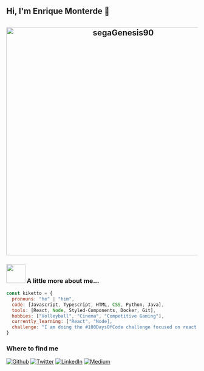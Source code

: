 <h2>Hi, I'm Enrique Monterde 👋<h2>

<p align="center">
<img alt="segaGenesis90" width="600px" src="https://media2.giphy.com/media/eN56ZzS0IA5fAw9Azq/giphy.gif?cid=790b761160f99c11b90a8e8f6ef7ab938bf7abccb02d1252&rid=giphy.gif&ct=g"</img>
</p>
  
### <img src="https://24.media.tumblr.com/tumblr_mcm1ec68fN1qfqgb9o1_1280.gif" width="50"> A little more about me...  

```javascript
const kiketto = {
  pronouns: "he" | "him",
  code: [Javascript, Typescript, HTML, CSS, Python, Java],
  tools: [React, Node, Styled-Components, Docker, Git],
  hobbies: ["Volleyball", "Cinema", "Competitive Gaming"],
  currently_learning: ["React", "Node],
  challenge: "I am doing the #100DaysOfCode challenge focused on react and typescript"
}
```
<h3>Where to find me</h3>
<p>
  <a href="https://github.com/Kiketto" target="_blank"><img alt="Github" src="https://img.shields.io/badge/GitHub-%2312100E.svg?&style=for-the-badge&logo=Github&logoColor=white" /></a> 
  <a href="https://twitter.com/enmonterde" target="_blank"><img alt="Twitter" src="https://img.shields.io/badge/twitter-%231DA1F2.svg?&style=for-the-badge&logo=twitter&logoColor=white" /></a> 
  <a href="https://www.linkedin.com/in/enrique-monterde-morales-147790174/" target="_blank"><img alt="LinkedIn" src="https://img.shields.io/badge/linkedin-%230077B5.svg?&style=for-the-badge&logo=linkedin&logoColor=white" /></a> <a href="https://medium.com/@th.guibert" target="_blank"><img alt="Medium" src="https://img.shields.io/badge/medium-%2312100E.svg?&style=for-the-badge&logo=medium&logoColor=white" /></a>
</p>

